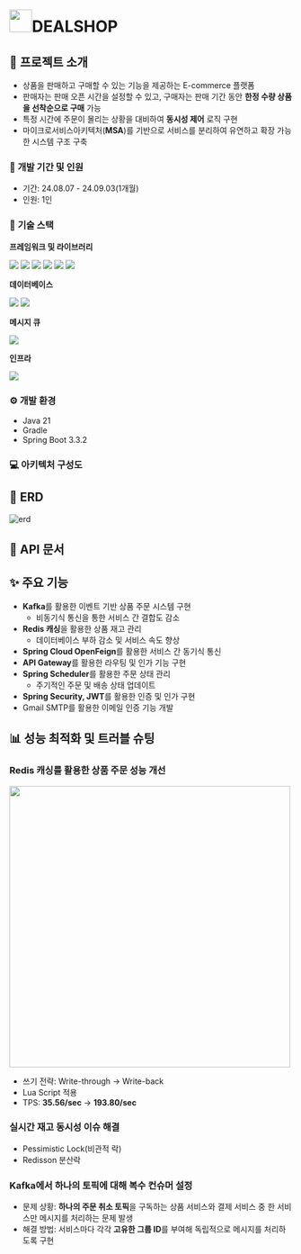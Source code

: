 <span style="margin-left: 10px;"><h1><img src="https://github.com/user-attachments/assets/da884c29-1ce2-45d1-9a5d-32a94a924d5d" width="40" height="auto"/>DEALSHOP</h1></span>
## **📝 프로젝트 소개** 
- 상품을 판매하고 구매할 수 있는 기능을 제공하는 E-commerce 플랫폼 
- 판매자는 판매 오픈 시간을 설정할 수 있고, 구매자는 판매 기간 동안 **한정 수량 상품을 선착순으로 구매** 가능
- 특정 시간에 주문이 몰리는 상황을 대비하여 **동시성 제어** 로직 구현
- 마이크로서비스아키텍처(**MSA**)를 기반으로 서비스를 분리하여 유연하고 확장 가능한 시스템 구조 구축

### 📆 **개발 기간 및 인원**
- 기간: 24.08.07 - 24.09.03(1개월)
- 인원: 1인

### 🔧 **기술 스택**
**프레임워크 및 라이브러리**
<div>
    <img src="https://img.shields.io/badge/Spring Boot-6DB33F?style=for-the-badge&logo=Spring Boot&logoColor=white"/>
    <img src="https://img.shields.io/badge/Spring Security-6DB33F?style=for-the-badge&logo=Spring Security&logoColor=white"/>
    <img src="https://img.shields.io/badge/Spring Cloud Gateway-6DB33F?style=for-the-badge&logo=Spring Cloud Gateway&logoColor=white"/>
    <img src="https://img.shields.io/badge/Spring Cloud Netflix Eureka-6DB33F?style=for-the-badge&logo=Spring Cloud Netflix Eureka&logoColor=white"/>
    <img src="https://img.shields.io/badge/Spring Cloud OpenFeign-6DB33F?style=for-the-badge&logo=OpenFeign&logoColor=white"/>
    <img src="https://img.shields.io/badge/Hibernate-59666C?style=for-the-badge&logo=Hibernate&logoColor=white"/>
</div>

**데이터베이스**
<div>
    <img src="https://img.shields.io/badge/-MySQL-4479A1?style=for-the-badge&logo=mariadb&logoColor=white"/>
    <img src="https://img.shields.io/badge/Redis-DC382D?style=for-the-badge&logo=redis&logoColor=white"/>
</div>

**메시지 큐**
<div>
    <img src="https://img.shields.io/badge/Apache Kafka-231F20?style=for-the-badge&logo=Apache Kafka&logoColor=white"/>
</div>

**인프라**
<div>
    <img src="https://img.shields.io/badge/Docker-2496ED?style=for-the-badge&logo=Docker&logoColor=white"/>
</div>

### ⚙️ **개발 환경**
- Java 21
- Gradle
- Spring Boot 3.3.2

### 💻 **아키텍처 구성도**

## 📖 **ERD**
![erd](https://github.com/user-attachments/assets/f14ff49c-4600-4819-9a4c-f3c1441dc314)

## 📑 **API 문서** 

## ✨ **주요 기능**
- **Kafka**를 활용한 이벤트 기반 상품 주문 시스템 구현
  - 비동기식 통신을 통한 서비스 간 결합도 감소
- **Redis 캐싱**을 활용한 상품 재고 관리
    - 데이터베이스 부하 감소 및 서비스 속도 향상
- **Spring Cloud OpenFeign**를 활용한 서비스 간 동기식 통신
- **API Gateway**를 활용한 라우팅 및 인가 기능 구현
- **Spring Scheduler**를 활용한 주문 상태 관리
  - 주기적인 주문 및 배송 상태 업데이트
- **Spring Security, JWT**를 활용한 인증 및 인가 구현
- Gmail SMTP를 활용한 이메일 인증 기능 개발
## 📊 **성능 최적화 및 트러블 슈팅** 

### Redis 캐싱를 활용한 상품 주문 성능 개선
<img src="https://github.com/user-attachments/assets/a86b0ddb-250a-4d50-bde2-2084273096f0"  width="500" />

  - 쓰기 전략: Write-through -> Write-back
  - Lua Script 적용
  - TPS: **35.56/sec** -> **193.80/sec**

### 실시간 재고 동시성 이슈 해결
- Pessimistic Lock(비관적 락)
- Redisson 분산락

### Kafka에서 하나의 토픽에 대해 복수 컨슈머 설정
- 문제 상황: **하나의 주문 취소 토픽**을 구독하는 상품 서비스와 결제 서비스 중 한 서비스만 메시지를 처리하는 문제 발생
- 해결 방법: 서비스마다 각각 **고유한 그룹 ID**를 부여해 독립적으로 메시지를 처리하도록 구현
